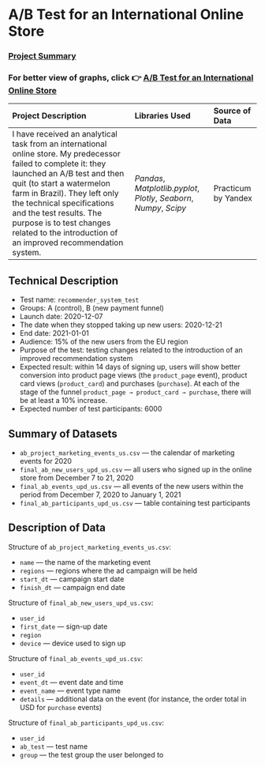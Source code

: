# A/B Test for an International Online Store
### [Project Summary]( https://emmanuel-nti.github.io/ab_test_for_an_international_online_store/)

### For better view of graphs, click 👉 [A/B Test for an International Online Store](https://nbviewer.jupyter.org/github/Emmanuel-Nti/ab_test_for_an_international_online_store/blob/master/ab_test_for_international_store.ipynb)


| Project Description | Libraries Used | Source of Data |
| :---------------------- | :---------------------- | :---------------------- | 
|I have received an analytical task from an international online store. My predecessor failed to complete it: they launched an A/B test and then quit (to start a watermelon farm in Brazil). They left only the technical specifications and the test results. The purpose is to test changes related to the introduction of an improved recommendation system.| *Pandas*, *Matplotlib.pyplot*, *Plotly*, *Seaborn*, *Numpy*, *Scipy* | Practicum by Yandex |

## Technical Description

- Test name: `recommender_system_test`
- Groups: А (control), B (new payment funnel)
- Launch date: 2020-12-07
- The date when they stopped taking up new users: 2020-12-21
- End date: 2021-01-01
- Audience: 15% of the new users from the EU region
- Purpose of the test: testing changes related to the introduction of an improved recommendation system
- Expected result: within 14 days of signing up, users will show better conversion into product page views (the `product_page` event), product card views (`product_card`) and purchases (`purchase`). At each of the stage of the funnel `product_page → product_card → purchase`, there will be at least a 10% increase.
- Expected number of test participants: 6000

## Summary of Datasets

- `ab_project_marketing_events_us.csv` — the calendar of marketing events for 2020
- `final_ab_new_users_upd_us.csv` — all users who signed up in the online store from December 7 to 21, 2020
- `final_ab_events_upd_us.csv` — all events of the new users within the period from December 7, 2020 to January 1, 2021
- `final_ab_participants_upd_us.csv` — table containing test participants

## Description of Data

Structure of `ab_project_marketing_events_us.csv`:

- `name` — the name of the marketing event
- `regions` — regions where the ad campaign will be held
- `start_dt` — campaign start date
- `finish_dt` — campaign end date

Structure of `final_ab_new_users_upd_us.csv`:

- `user_id`
- `first_date` — sign-up date
- `region`
- `device` — device used to sign up

Structure of `final_ab_events_upd_us.csv`:

- `user_id`
- `event_dt` — event date and time
- `event_name` — event type name
- `details` — additional data on the event (for instance, the order total in USD for `purchase` events)

Structure of `final_ab_participants_upd_us.csv`:

- `user_id`
- `ab_test` — test name
- `group` — the test group the user belonged to

